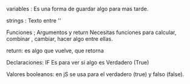 variables : 
Es una forma de guardar algo para mas tarde.


strings :
Texto entre '' 

Funciones ; Argumentos y return
Necesitas funciones para calcular, combinar , cambiar, hacer algo entre ellas.

return: 
es algo que vuelve, que retorna

Declaraciones: IF
Es para ver si algo es Verdadero (True)

Valores booleanos:
en jS se usa para el verdadero (true) y falso (false).